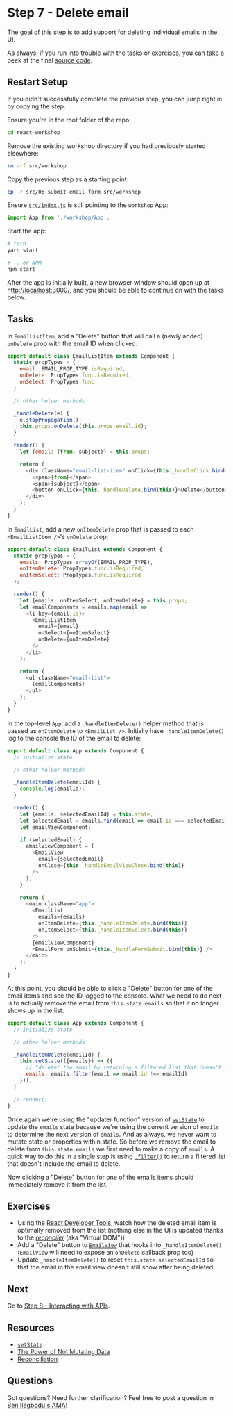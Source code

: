 # Step 7 - Delete email

The goal of this step is to add support for deleting individual emails in the UI.

As always, if you run into trouble with the [tasks](#tasks) or [exercises](#exercises), you can take a peek at the final [source code](./).

## Restart Setup

If you didn't successfully complete the previous step, you can jump right in by copying the step.

Ensure you're in the root folder of the repo:

```sh
cd react-workshop
```

Remove the existing workshop directory if you had previously started elsewhere:

```sh
rm -rf src/workshop
```

Copy the previous step as a starting point:

```sh
cp -r src/06-submit-email-form src/workshop
```

Ensure [`src/index.js`](../index.js) is still pointing to the `workshop` App:

```js
import App from './workshop/App';
```

Start the app:

```sh
# Yarn
yarn start

# ...or NPM
npm start
```

After the app is initially built, a new browser window should open up at [http://localhost:3000/](http://localhost:3000/), and you should be able to continue on with the tasks below.

## Tasks

In `EmailListItem`, add a "Delete" button that will call a (newly added) `onDelete` prop with the email ID when clicked:

```js
export default class EmailListItem extends Component {
  static propTypes = {
    email: EMAIL_PROP_TYPE.isRequired,
    onDelete: PropTypes.func.isRequired,
    onSelect: PropTypes.func
  }

  // other helper methods

  _handleDelete(e) {
    e.stopPropagation();
    this.props.onDelete(this.props.email.id);
  }

  render() {
    let {email: {from, subject}} = this.props;

    return (
      <div className="email-list-item" onClick={this._handleClick.bind(this)}>
        <span>{from}</span>
        <span>{subject}</span>
        <button onClick={this._handleDelete.bind(this)}>Delete</button>
      </div>
    );
  }
}
```

In `EmailList`, add a new `onItemDelete` prop that is passed to each `<EmailListItem />`'s `onDelete` prop:

```js
export default class EmailList extends Component {
  static propTypes = {
    emails: PropTypes.arrayOf(EMAIL_PROP_TYPE),
    onItemDelete: PropTypes.func.isRequired,
    onItemSelect: PropTypes.func.isRequired
  };

  render() {
    let {emails, onItemSelect, onItemDelete} = this.props;
    let emailComponents = emails.map(email =>
      <li key={email.id}>
        <EmailListItem
          email={email}
          onSelect={onItemSelect}
          onDelete={onItemDelete}
        />
      </li>
    );

    return (
      <ul className="email-list">
        {emailComponents}
      </ul>
    );
  }
}
```

In the top-level `App`, add a `_handleItemDelete()` helper method that is passed as `onItemDelete` to `<EmailList />`. Initially have `_handleItemDelete()` log to the console the ID of the email to delete:

```js
export default class App extends Component {
  // initialize state

  // other helper methods

  _handleItemDelete(emailId) {
    console.log(emailId);
  }

  render() {
    let {emails, selectedEmailId} = this.state;
    let selectedEmail = emails.find(email => email.id === selectedEmailId);
    let emailViewComponent;

    if (selectedEmail) {
      emailViewComponent = (
        <EmailView
          email={selectedEmail}
          onClose={this._handleEmailViewClose.bind(this)}
        />
      );
    }

    return (
      <main className="app">
        <EmailList
          emails={emails}
          onItemDelete={this._handleItemDelete.bind(this)}
          onItemSelect={this._handleItemSelect.bind(this)}
        />
        {emailViewComponent}
        <EmailForm onSubmit={this._handleFormSubmit.bind(this)} />
      </main>
    );
  }
}
```

At this point, you should be able to click a "Delete" button for one of the email items and see the ID logged to the console. What we need to do next is to actually remove the email from `this.state.emails` so that it no longer shows up in the list:

```js
export default class App extends Component {
  // initialize state

  // other helper methods

  _handleItemDelete(emailId) {
    this.setState(({emails}) => ({
      // "delete" the email by returning a filtered list that doesn't include it
      emails: emails.filter(email => email.id !== emailId)
    }));
  }

  // render()
}
```

Once again we're using the "updater function" version of [`setState`](https://reactjs.org/docs/react-component.html#setstate) to update the `emails` state because we're using the current version of `emails` to determine the next version of `emails`. And as always, we never want to mutate state or properties within state. So before we remove the email to delete from `this.state.emails` we first need to make a copy of `emails`. A quick way to do this in a single step is using [`.filter()`](https://developer.mozilla.org/en-US/docs/Web/JavaScript/Reference/Global_Objects/Array/filter) to return a filtered list that doesn't include the email to delete.

Now clicking a "Delete" button for one of the emails items should immediately remove it from the list.

## Exercises

- Using the [React Developer Tools](https://github.com/facebook/react-devtools#installation), watch how the deleted email item is optimally removed from the list (nothing else in the UI is updated thanks to the [_reconciler_](https://facebook.github.io/react/docs/reconciliation.html) (aka "Virtual DOM"))
- Add a "Delete" button to [`EmailView`](components/EmailView.js) that hooks into `_handleItemDelete()` (`EmailView` will need to expose an `onDelete` callback prop too)
- Update `_handleItemDelete()` to reset `this.state.selectedEmailId` so that the email in the email view doesn't still show after being deleted

## Next

Go to [Step 8 - Interacting with APIs](../08-api/).

## Resources

- [`setState`](https://reactjs.org/docs/react-component.html#setstate)
- [The Power of Not Mutating Data](https://facebook.github.io/react/docs/optimizing-performance.html#the-power-of-not-mutating-data)
- [Reconciliation](https://facebook.github.io/react/docs/reconciliation.html)

## Questions

Got questions? Need further clarification? Feel free to post a question in [Ben Ilegbodu's AMA](http://www.benmvp.com/ama/)!

